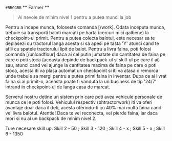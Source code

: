`#RRGGBB` ** Farmer **
> Ai nevoie de minim nivel 1 pentru a putea munci la job


Pentru a incepe munca, foloseste comanda [/work].
Odata inceputa munca, trebuie sa transporti baloti marcati pe harta (cercuri mici galbene) la checkpoint-ul primit.
Pentru a putea colecta balotul, este necesar sa te deplasezi cu tractorul langa acesta si sa apesi pe tasta 'Y' atunci cand te aflii cu spatele tractorului lipit de balot.
Pentru a livra faina, poti folosi comanda [/unloadflour] daca ai cel putin jumatate din cantitatea de faina pe care o poti stoca (aceasta depinde de backpack-ul si skill-ul pe care il ai) sau, atunci cand vei 
ajunge la cantitatea maxima de faina pe care o poti stoca, acesta iti va plasa automat un checkpoint si iti va atasa o remorca unde trebuie sa mergi pentru a putea primi faina in inventar.
Dupa ce ai livrat faina si ai primit-o, aceasta poate fi vanduta la un business de tip '24/7' intrand in checkpoint-ul de langa casa de marcat.

Serverul nostru detine un sistem prin care poti avea vehicule personale de munca ce le poti folosi.
Vehiculul respectiv (bhtractorwork) iti va oferi avantaje doar daca il deti, acesta oferindu-ti cu 40% mai multa faina cand vei livra balotul.
Atentie! Daca te vei reconecta, vei pierde faina, iar daca mori si nu ai un backpack de minim nivel 2.


Ture necesare skill up: Skill 2 - 50 ; Skill 3 - 120 ; Skill 4 - x ; Skill 5 - x ; Skill 6 - 1350


